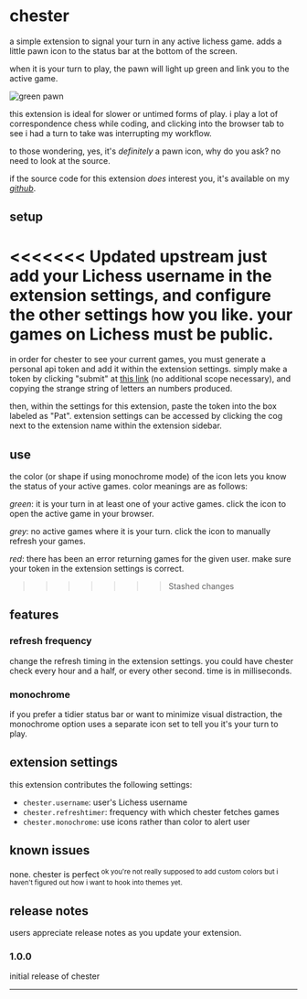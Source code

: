 # chester

a simple extension to signal your turn in any active lichess game.
adds a little pawn icon to the status bar at the bottom of the screen.

when it is your turn to play, the pawn will light up green and link you to
the active game.

![green pawn](https://raw.githubusercontent.com/colin-kohli/chester/master/images/little.png)

this extension is ideal for slower or untimed forms of play. i play a lot of
correspondence chess while coding, and clicking into the browser tab to see
i had a turn to take was interrupting my workflow.

to those wondering, yes, it's *definitely* a pawn icon, why do you ask? no need to look at the source.

if the source code for this extension *does* interest you, it's available on
my *[github](https://github.com/cojoko/chester)*.

## setup

<<<<<<< Updated upstream
just add your Lichess username in the extension settings, and configure the
other settings how you like. your games on Lichess must be public.
=======
in order for chester to see your current games, you must generate a personal
api token and add it within the extension settings. simply make a token by
clicking "submit" at [this link](https://lichess.org/account/oauth/token/create?description=chester+for+vscode) (no additional scope necessary), and copying the
strange string of letters an numbers produced.

then, within the settings for this extension, paste the token into the box
labeled as "Pat". extension settings can be accessed by
clicking the cog next to the extension name within the extension sidebar.

## use

the color (or shape if using monochrome mode) of the icon lets you know the
status of your active games. color meanings are as follows:

*green*: it is your turn in at least one of your active games. click the icon
to open the active game in your browser.

*grey*: no active games where it is your turn. click the icon to manually refresh
your games.

*red*: there has been an error returning games for the given user. make sure
your token in the extension settings is correct.
>>>>>>> Stashed changes

## features

### refresh frequency

change the refresh timing in the extension settings. you could have chester check every hour and a half, or every other second. time is in milliseconds.

### monochrome

if you prefer a tidier status bar or want to minimize visual distraction, the
monochrome option uses a separate icon set to tell you it's your turn to play.

## extension settings

this extension contributes the following settings:

* `chester.username`: user's Lichess username
* `chester.refreshtimer`: frequency with which chester fetches games
* `chester.monochrome`: use icons rather than color to alert user

## known issues

none. chester is perfect<sup> ok you're not really supposed to add custom colors
but i haven't figured out how i want to hook into themes yet.</sup>



## release notes

users appreciate release notes as you update your extension.

### 1.0.0

initial release of chester

-----------------------------------------------------------------------------------------------------------
